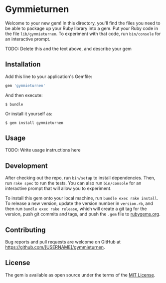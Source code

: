 # Gymmieturnen

Welcome to your new gem! In this directory, you'll find the files you need to be able to package up your Ruby library into a gem. Put your Ruby code in the file `lib/gymmieturnen`. To experiment with that code, run `bin/console` for an interactive prompt.

TODO: Delete this and the text above, and describe your gem

## Installation

Add this line to your application's Gemfile:

```ruby
gem 'gymmieturnen'
```

And then execute:

    $ bundle

Or install it yourself as:

    $ gem install gymmieturnen

## Usage

TODO: Write usage instructions here

## Development

After checking out the repo, run `bin/setup` to install dependencies. Then, run `rake spec` to run the tests. You can also run `bin/console` for an interactive prompt that will allow you to experiment.

To install this gem onto your local machine, run `bundle exec rake install`. To release a new version, update the version number in `version.rb`, and then run `bundle exec rake release`, which will create a git tag for the version, push git commits and tags, and push the `.gem` file to [rubygems.org](https://rubygems.org).

## Contributing

Bug reports and pull requests are welcome on GitHub at https://github.com/[USERNAME]/gymmieturnen.


## License

The gem is available as open source under the terms of the [MIT License](http://opensource.org/licenses/MIT).

